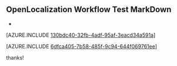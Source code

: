 ## OpenLocalization Workflow Test MarkDown
* 

[AZURE.INCLUDE [130bdc40-32fb-4adf-95af-3eacd34a591a](calleeMd1.md)]



[AZURE.INCLUDE [6dfca405-7b58-485f-9c94-644f069761ee](calleeMd2.md)]

 
thanks!